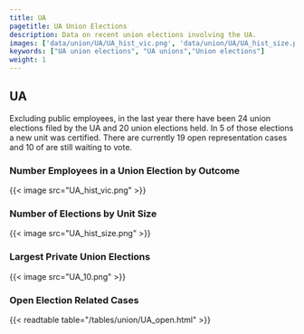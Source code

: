 ```yaml
---
title: UA
pagetitle: UA Union Elections
description: Data on recent union elections involving the UA.
images: ['data/union/UA/UA_hist_vic.png', 'data/union/UA/UA_hist_size.png', 'data/union/UA/UA_10.png']
keywords: ["UA union elections", "UA unions","Union elections"]
weight: 1
---
```

##  UA

Excluding public employees, in the last year there have been 24 union elections filed by the UA and 20 union elections held. In 5 of those elections a new unit was certified. There are currently 19 open representation cases and 10 of are still waiting to vote.

### Number Employees in a Union Election by Outcome
{{< image src="UA_hist_vic.png" >}}

### Number of Elections by Unit Size
{{< image src="UA_hist_size.png" >}}

### Largest Private Union Elections
{{< image src="UA_10.png" >}}

### Open Election Related Cases
{{< readtable table="/tables/union/UA_open.html" >}}

